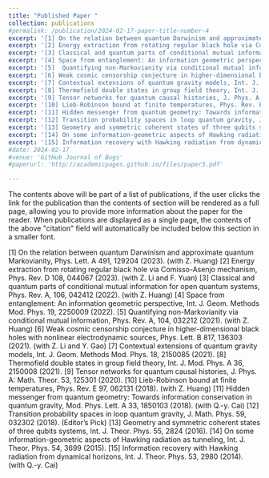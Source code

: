 ```yaml
---
title: "Published Paper "
collection: publications
#permalink: /publication/2024-02-17-paper-title-number-4
excerpt: '[1] On the relation between quantum Darwinism and approximate quantum Markovianity, Phys. Lett. A 491, 129204 (2023). (with Z. Huang)'
excerpt: '[2] Energy extraction from rotating regular black hole via Comisso-Asenjo mechanism, Phys. Rev. D 108, 044067 (2023). (with Z. Li and F. Yuan)'
excerpt: '[3] Classical and quantum parts of conditional mutual information for open quantum systems, Phys. Rev. A, 106, 042412 (2022). (with Z. Huang)'
excerpt: '[4] Space from entanglement: An information geometric perspective, Int. J. Geom. Methods Mod. Phys. 19, 2250009 (2022).'
excerpt: '[5]  Quantifying non-Markovianity via conditional mutual information, Phys. Rev. A, 104, 032212 (2021). (with Z. Huang)'
excerpt: '[6] Weak cosmic censorship conjecture in higher-dimensional black holes with nonlinear electrodynamic sources, Phys. Lett. B 817, 136303 (2021). (with Z. Li and Y. Gao)'
excerpt: '[7] Contextual extensions of quantum gravity models, Int. J. Geom. Methods Mod. Phys. 18, 2150085 (2021).'
excerpt: '[8] Thermofield double states in group field theory, Int. J. Mod. Phys. A 36, 2150008 (2021).'
excerpt: '[9] Tensor networks for quantum causal histories, J. Phys. A: Math. Theor. 53, 125301 (2020).'
excerpt: '[10] Lieb-Robinson bound at finite temperatures, Phys. Rev. E 97, 062131 (2018). (with Z. Huang)'
excerpt: '[11] Hidden messenger from quantum geometry: Towards information conservation in quantum gravity, Mod. Phys. Lett. A 33, 1850103 (2018). (with Q.-y. Cai)'
excerpt: '[12] Transition probability spaces in loop quantum gravity, J. Math. Phys. 59, 032302 (2018). (Editor’s Pick)'
excerpt: '[13] Geometry and symmetric coherent states of three qubits systems, Int. J. Theor. Phys. 55, 2824 (2016).'
excerpt: '[14] On some information-geometric aspects of Hawking radiation as tunneling, Int. J. Theor. Phys. 54, 3699 (2015).'
excerpt: '[15] Information recovery with Hawking radiation from dynamical horizons, Int. J. Theor. Phys. 53, 2980 (2014). (with Q.-y. Cai)'
#date: 2024-02-17
#venue: 'GitHub Journal of Bugs'
#paperurl: 'http://academicpages.github.io/files/paper3.pdf'

---
```


The contents above will be part of a list of publications, if the user clicks the link for the publication than the contents of section will be rendered as a full page, allowing you to provide more information about the paper for the reader. When publications are displayed as a single page, the contents of the above "citation" field will automatically be included below this section in a smaller font.

 [1] On the relation between quantum Darwinism and approximate quantum Markovianity, Phys. Lett. A 491, 129204 (2023). (with Z. Huang)
 [2] Energy extraction from rotating regular black hole via Comisso-Asenjo mechanism, Phys. Rev. D 108, 044067 (2023). (with Z. Li and F. Yuan)
 [3] Classical and quantum parts of conditional mutual information for open quantum systems, Phys. Rev. A, 106, 042412 (2022). (with Z. Huang)
 [4] Space from entanglement: An information geometric perspective, Int. J. Geom. Methods Mod. Phys. 19, 2250009 (2022).
[5]  Quantifying non-Markovianity via conditional mutual information, Phys. Rev. A, 104, 032212 (2021). (with Z. Huang)
[6] Weak cosmic censorship conjecture in higher-dimensional black holes with nonlinear electrodynamic sources, Phys. Lett. B 817,
136303 (2021). (with Z. Li and Y. Gao)
[7] Contextual extensions of quantum gravity models, Int. J. Geom. Methods Mod. Phys. 18, 2150085 (2021).
[8] Thermofield double states in group field theory, Int. J. Mod. Phys. A 36, 2150008 (2021).
[9] Tensor networks for quantum causal histories, J. Phys. A: Math. Theor. 53, 125301 (2020).
[10] Lieb-Robinson bound at finite temperatures, Phys. Rev. E 97, 062131 (2018). (with Z. Huang)
[11] Hidden messenger from quantum geometry: Towards information conservation in quantum gravity, Mod. Phys. Lett. A 33, 1850103 (2018). (with Q.-y. Cai)
[12] Transition probability spaces in loop quantum gravity, J. Math. Phys. 59, 032302 (2018). (Editor’s Pick)
[13] Geometry and symmetric coherent states of three qubits systems, Int. J. Theor. Phys. 55, 2824 (2016).
[14] On some information-geometric aspects of Hawking radiation as tunneling, Int. J. Theor. Phys. 54, 3699 (2015).
[15] Information recovery with Hawking radiation from dynamical horizons, Int. J. Theor. Phys. 53, 2980 (2014). (with Q.-y. Cai)
